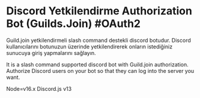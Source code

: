 # Discord Yetkilendirme Authorization Bot (Guilds.Join) #OAuth2

Guild.join yetkilendirmeli slash command destekli discord botudur. Discord kullanıcılarını botunuzun üzerinde yetkilendirerek onların istediğiniz sunucuya giriş yapmalarını sağlayın.

It is a slash command supported discord bot with Guild.join authorization. Authorize Discord users on your bot so that they can log into the server you want.

Node=v16.x
Discord.js v13

